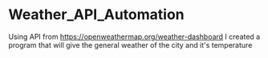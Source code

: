# Weather_API_Automation
Using API from https://openweathermap.org/weather-dashboard I created a program that will give the general weather of the city and it's temperature
